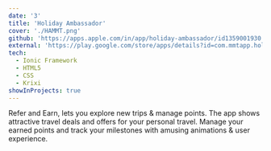 ```yaml
---
date: '3'
title: 'Holiday Ambassador'
cover: './HAMMT.png'
github: 'https://apps.apple.com/in/app/holiday-ambassador/id1359001930'
external: 'https://play.google.com/store/apps/details?id=com.mmtapp.holidayambassador&hl=en_IN'
tech:
  - Ionic Framework
  - HTML5
  - CSS
  - Krixi
showInProjects: true
---
```


Refer and Earn, lets you explore new trips & manage points. The app shows attractive travel deals and offers for your personal travel. Manage your earned points and track your milestones with amusing animations & user experience.
